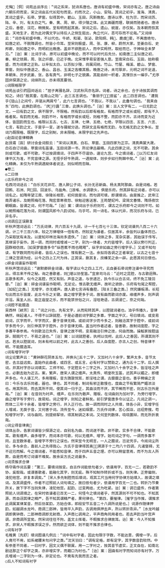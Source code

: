 <!-- { "loadSidebar": true } -->
    尤悔［侗］词苑丛谈序云：“词之系宋，犹诗系唐也。唐诗有初盛中晚，宋词亦有之。唐之诗由六朝乐府而变，宋之词由五代长短句而变。约而次之，小山、安陆，其词之初乎。淮海、清真，其词之盛乎。石帚、梦窗，似得其中。碧山、玉田，风斯晚矣。唐诗以李、杜为宗，而宋词苏、陆、辛、刘，有太白之气。秦、黄、周、柳，得少陵之体。此又画疆而理，联骑而驰者也。唐诗之后，香奁、浣花，稍微矣。至有明而起其衰。宋词之后，遗山、蜕崖，亦仅矣。及本朝而恢其盛。天地生才，若为此对偶文字以待后人之侧生挺出，角立代兴，恶可存而不论哉。”又词绎云：“词亦有初盛中晚，不以代也。牛峤、和凝、张泌、欧阳炯、韩、鹿虔辈，不离唐绝句，如唐之初，不脱隋调也，然皆小令耳。至宋则极盛，周、张、康、柳，蔚然大家。至姜白石、史邦卿，则如唐之中，而明初比晚唐。盖非不欲胜前人，而中实枵然，取给而已，于神味全未梦见。”［诒］案：比词于诗，原可以初盛中晚论，而不可以时代后先分。如南唐二主似唐之初，秦、柳之琐屑，周、张之纤靡，已近于晚。北宋惟李易安差强人意。至南宋白石、玉田，始称极盛，而为词家之正轨。以辛拟太白，以苏拟少陵，尚属闰统。竹山、竹屋、梅溪、碧山、梦窗、草窗，则似中唐退之、香山、昌谷、玉溪之各臻其极。晚唐之诗，未可厚非，元明之词不足道，本朝朱、厉步武姜、张，各有真气，非明七子之貌袭。其能自树一帜者，其惟饮水一编乎。”尤序固非探源之论，词绎所云，亦未得其要领。
    ○词限格限字
    词苑丛谈引药园间话云：“屈子离骚名辞，汉武秋风亦名辞。词者，诗之余也，合于诗按其调而知之。诗曰‘殷其雷，在南山之阳’，此三五言调也。‘鲁丽于，尝鲨’，此二四言调也。‘遭我乎{狃山}之间兮，并驱从两肩兮’，此六七言调也。‘不我以，不我以’，此叠句调也。‘我来自东’四句，此换韵调也。‘厌行露’三章，此换头调也。”［诒］案：古人文字有二，一曰无韵之文，一曰有韵之文，俱不限字，不限格。然有韵以后即有格矣，有格而字之或长或短，即有不入格者矣。有韵而无格，则韵不叶，有格而字或长或短，则格不整，而韵亦不齐。古诗而变为近体，皆因韵而生也。格限以五古、七古、五律、七律、五绝、七绝，字限以四言、五言、六言、七言，有韵之文，于是乎一变，遂与骚赋分途。而骈文且有格而无韵，与无格无韵之文争长。至词乃既限格、既限字，后之别制，非未限格、未限字前之先声也。
    ○赵函论音律精确
    赵艮甫［函］研讨会金词叙云：“宋词以清真、白石、草窗、玉田四家为正宗。清真典裳大晟，白石自订词曲，草窗词名笛谱，玉田词源一书，所论律吕最精。凡此四家之词，无不可歌。其余则或可歌，或不可歌，不过按调填词，于四声不尽谐协，遑论九宫。今之填词者，以万红友词律平仄为准，不究音律之源。无怪乎好牛熟调，一遇拗体，则步步如行荆棘中矣。”［诒］案：此化精确，末仅为牛熟调遇拗体者说法，则似明而忽昧。
    ●卷二
    ◎二曰体
    ○古乐府非今之词
    毛西河词话云：“白乐天花非花、唐人醉公子词、长孙无忌新曲、杨太真阿那曲，自是词格。若回鹘、石洲、阿回、回波乐、乌盐角、浪堆、水调歌头，俱是乐府。然其辞有近词者，亦可以词名之。如隋帝望江南、徐陵长相思，初何尝是词，而句调可填，即谓填词。由是推之，武帝江南弄诸乐，及鲍照梅花落、陶宏景寒夜怨、徐勉迎客送客、王筠楚妃吟、梁简文春情、隋炀夜饮朝眠曲，皆谓之词，何不可哉。”［诒］案：谓词出于乐府则可，谓古之乐府即今之词则不可。如以鲍照梅花落为词，则谓国风即今八韵试帖，乌乎可。同一诗名，体以代异，而况乐府与词，已异名乎。
    ○词调应正误删复
    听秋声馆词话云：“万氏词律，共六百五十九调，计一千七百七十三体。钦定词谱共八百二十六调，计二千三百六体，较之万律增体一倍有奇。然较定为谱者，仅居其半，余皆列以备体而已。乃采取犹有未及。以是知邓林沧海尚多遗佚。”［诒］案：词体之多，芜杂实甚，其始误于传写，其继误于妄作。其一调，而同时或增减一二字，别为一体者，大约皆增字。后人误以旁行列正，因群相仿效。［如吴梦窗唐多令“纵芭蕉不雨也飕飕”，纵字非如曲之旁行增字乎。］又或不知句读，有字数同而句异者，皆后人之误也。惟有删之一法。余拟将各调之正者审定，以古之七音十二律之宫调为经，以今之四上工尺为纬，正其误，删其复，庶榛芜之余一辟。此愿其何日偿也。
    ○碎金词谱妄作聪明
    听秋声馆词话云：“谢默卿碎金词谱，每字读以今之四上工尺，云自姜石帚词旁注谱中寻究而出，得古来不传之秘。询之善歌者，则堪以协笙笛。”宜泉司马云：“近时之昆腔，与古歌迥殊。古歌多和声，似今之高腔，然又有别。声音之道，与世递迁，执今乐以合古词，终不免工陵羽替。”［诒］案：碎金词谱妄作聪明，无足论。惟古歌无缠声，故听之欲卧。乐府有句尾之帮腔，［如妃之类。］无增字，亦无缠声。唐人歌七言诗有叠腔，［阳关三叠之类。］然究嫌板滞。长短句出而古乐皆废，此古今乐之关键。曲之增字更多于词，故有曲而歌词亦废。缘缠声多，则声调并淫。虽圣人出，能正庙堂之乐，而不能禁世俗之兴，淫哇艳语，古调浸亡，奈之何哉。
    ○词腔不能臆造
    吴西林［颖芳］云：“词之兴也，先有文字，从而宛转其声，以腔就词者也。洎乎传播久，音律确然，继起诸人。不得不以辞就腔，于是必遵前词字脚之多寡，字面之平仄，号曰填词。或变易前词，仄字而平，平字而仄，要于音律无碍。或前词字少而今多之，则融洽其字于腔中，或前词字多而今少，则引伸其字于腔外，亦于音律无碍。盖当时作者述者，皆善歌，故制词度腔，字之多寡平泰参焉。今则歌法已失传，音律之故不明，变易融洽引伸之技，何由而施。操觚家按腔运辞，兢兢尺寸，不易之道也。”［诒］案：以词就腔者，执柯以伐柯，此后人之善因，所谓其则不远。若夫以腔就词，则未有柯以前之柯，此古人之善创。后人自度腔，亦古人之创，特音律不明，不能臆造耳。
    ○词有增字衬字
    词尘论繁声云：“黄钟醉花阴本五句，并换头五十二字，又加衬八十余字，繁声太多，音节太密，去古益远矣。盖始作此曲者，或四言、或五言，必有衬字以赞助之，通为五十二字。后人撰词，并其衬字亦以词填实。工师不知，于定腔五十二字之外，又加衬八十余字之多，皆淫哇之声也，必删去始为近古。案，繁声，唐宋人谓之缠声。太真传、明皇吹玉笛，迟其声以媚之，即缠声多也。今人谱工尺，多用赠板，音方旖旎悦耳，即淫哇之谓，古靡靡之音也。善乎稗编之言曰：今乐与古乐同者，器也、律也。其不同者，制词有邪正散慢也，度曲之节有繁简严媚浓淡也。用其所同，而去其所不同，使其词一归于正，其曲淡而不厌，其节稀而不密，则古乐岂外是哉。”［诒］案：在音则为衬声、缠声，在乐则为散声、赠板，在词曲则为加衬字，为旁行增字。曲之增字写于旁行，故易知。词之增字，则知之者鲜矣。前引梦窗唐多令以证之。凡词之调一，而体二三年十余者，皆增字之旁行，并入正行也。故一调而同时之人共填，体各小异，实增字任人增减，无戾于音，又何害于词。流传至今，迷如烟雾。万氏作词律，苦心孤诣，远绍旁搜。苟知增字衬字，词与曲同，则提纲挈领，得其制调之本词。又何至列数体，哓哓置辩，而无所折衷哉。
    ○词尘得音律奥
    词体丛杂，各家词谱皆少探源之论，自别名为曲，而词遂不歌。非不歌，实多不合律，不能歌耳。歌有缠声，曲多增字，而词本亦可歌，何以无缠声、增字。始司词之字句，一调而多寡不同，且至数体者，皆增字不旁行之误也。然宋至今无明言，一人之臆说，岂足凭乎。今阅词尘所论，多与余合，喜前人之先得我心。方氏于音律得其奥，溯源于十二均八十四调，凡诸窒碍，无不迎刃而解。今之填词者，不能悉知音律，而于四声五音之理，亦可以稍留意焉，而不为古人所欺，由是而考订词谱不难矣。故余采方氏之说最多。
    ○词须推求合律
    杨守斋作词五要：“第三，要填词按变。自古作词能依句者少，依谱用字，百无一二，若歌韵不协，奚取哉。或谓善歌者，能融化其字，则无疵。殊不知制作转折或不当，则失律。正旁偏侧，凌犯他宫，非复本调矣。”［宋人多先制腔而后填词，观其工尺当用何字协律方始填入，故谓之填词。及其调盛传，作者不过照前人词句填之，故曰依句者少，依谱用字百无一二也。转折乃节奏所关，故下字不当则失律，凌犯他宫。起韵、过变两结，尤为吃紧。诒］案：调已盛传，作者第照前人词调填之，在宋时依谱者已百无一二，何怪今之填词者乎，然其源则不可不知也。不知其源，而自诩其律之精严，吾不知其谓精严者，果何律也。“第四，要摧律。［摧字当作推，谓推求此调属某律某音，然后协某韵，方始合体，即段安节五音二十八调所说是也。］词源作随律押韵，如越调水龙吟、商调二郎神，皆用平入声韵，古调用俱押去声，所以转折乖异。”［水龙吟越调即黄钟商，二郎神商调即无射商，入声商匕调用之，平声商角同用者也。若去声韵当叶宫声调，非商调所宜矣。然宋词往往不拘，盖文士挥毫，不暇推求合律故耳。诒］案：今人不知推求，非宋人不暇推求误之乎。然而欲正词体，则不能不推求合律也。
    ○词有衬字
    毛稚黄［先舒］填词图谱凡例云：“词中有衬字者，因此句限于字数，不能达意，偶增一字。后人竟可不用，如系裙腰末句问字之类。”沈天羽曰：“调有定格，即有定字，其字数音韵较然。中有参差不同者，一曰衬字，因文义偶不联属，用一二字衬之，按其音节虚实，正文自在，如南北剧这那正个却字之类，亦非增实字，而藉口为衬也。”［诒］案：因曲有衬字而知词亦有衬字。万氏增减一二字别为一体，非定论也。不竟有先我而言之者。
    ○后人不知词有衬字
